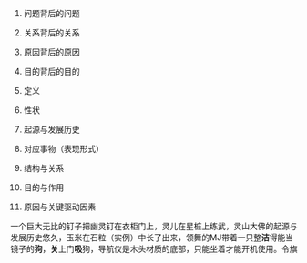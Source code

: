 1. 问题背后的问题
2. 关系背后的关系
3. 原因背后的原因
4. 目的背后的目的

1. 定义
2. 性状
3. 起源与发展历史
4. 对应事物（表现形式）
5. 结构与关系
6. 目的与作用
7. 原因与关键驱动因素

一个巨大无比的钉子把幽灵钉在衣柜门上，灵儿在星桩上练武，灵山大佛的起源与发展历史悠久，玉米在石粒（实例）中长了出来，领舞的MJ带着一只整**洁**得能当镜子的**狗**，**关**上门**吸**狗，导航仪是木头材质的底部，只能坐着才能开机使用。令旗